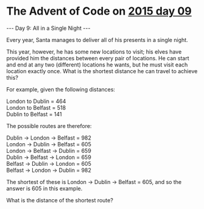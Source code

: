 # The Advent of Code on [2015 day 09](https://adventofcode.com/2015/day/9)

--- Day 9: All in a Single Night ---

Every year, Santa manages to deliver all of his presents in a single night.

This year, however, he has some new locations to visit; his elves have provided him the distances between every pair of locations.  He can start and end at any two (different) locations he wants, but he must visit each location exactly once.  What is the shortest distance he can travel to achieve this?

For example, given the following distances:

London to Dublin = 464\
London to Belfast = 518\
Dublin to Belfast = 141

The possible routes are therefore:

Dublin -> London -> Belfast = 982\
London -> Dublin -> Belfast = 605\
London -> Belfast -> Dublin = 659\
Dublin -> Belfast -> London = 659\
Belfast -> Dublin -> London = 605\
Belfast -> London -> Dublin = 982

The shortest of these is London -> Dublin -> Belfast = 605, and so the answer is 605 in this example.

What is the distance of the shortest route?